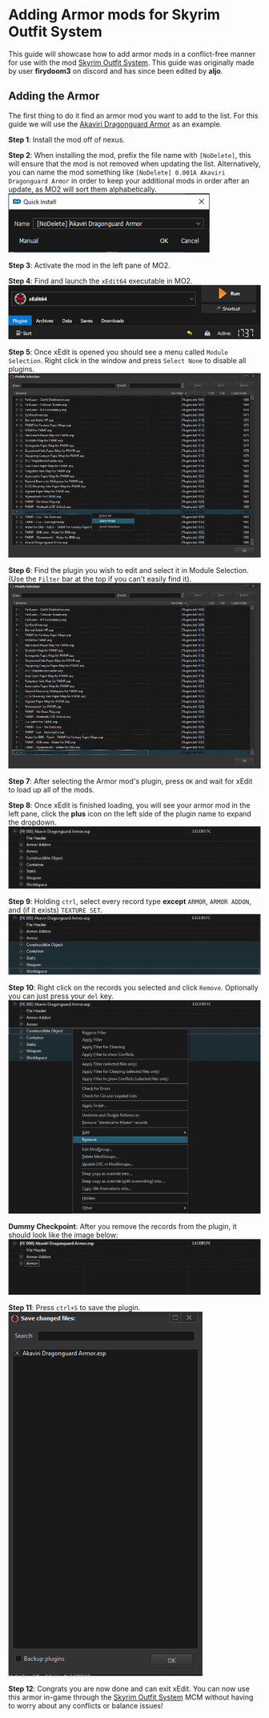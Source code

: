 # Adding Armor mods for Skyrim Outfit System

This guide will showcase how to add armor mods in a conflict-free manner for use with the mod [Skyrim Outfit System](https://www.nexusmods.com/skyrimspecialedition/mods/42162). This guide was originally made by user **firydoom3** on discord and has since been edited by **aljo**.

## Adding the Armor

The first thing to do it find an armor mod you want to add to the list. For this guide we will use the [Akaviri Dragonguard Armor](https://www.nexusmods.com/skyrimspecialedition/mods/85900/) as an example.

**Step 1**: Install the mod off of nexus.

**Step 2**: When installing the mod, prefix the file name with `[NoDelete]`, this will ensure that the mod is not removed when updating the list. Alternatively, you can name the mod something like `[NoDelete] 0.001A Akaviri Dragonguard Armor` in order to keep your additional mods in order after an update, as MO2 will sort them alphabetically.
![](https://raw.githubusercontent.com/Oghma-Infinium/Modding-Guides/main/images/Armor%20for%20Outfit%20System/NoDelete.png?token=GHSAT0AAAAAACC3VGYOGPR65M554VLPGQ7SZEV3QGQ)

**Step 3**: Activate the mod in the left pane of MO2.

**Step 4**: Find and launch the `xEdit64` executable in MO2.
![](https://raw.githubusercontent.com/Oghma-Infinium/Modding-Guides/main/images/xEdit64Executable.png?token=GHSAT0AAAAAACC3VGYOHIQFC53DHNPGIQGWZEV3PQA)

**Step 5**: Once xEdit is opened you should see a menu called `Module Selection`. Right click in the window and press `Select None` to disable all plugins.
![](https://raw.githubusercontent.com/Oghma-Infinium/Modding-Guides/main/images/Armor%20for%20Outfit%20System/ModuleSelectNone.PNG?token=GHSAT0AAAAAACC3VGYPGU6VZPVSJAPXHTZYZEV3PYQ)

**Step 6**: Find the plugin you wish to edit and select it in Module Selection. (Use the `Filter` bar at the top if you can't easily find it).
![](https://raw.githubusercontent.com/Oghma-Infinium/Modding-Guides/main/images/Armor%20for%20Outfit%20System/ModuleSelectionPlugin.PNG?token=GHSAT0AAAAAACC3VGYPCA37A4XAI7ULWRR4ZEV3QBA)

**Step 7**: After selecting the Armor mod's plugin, press `OK` and wait for xEdit to load up all of the mods.

**Step 8**: Once xEdit is finished loading, you will see your armor mod in the left pane, click the **plus** icon on the left side of the plugin name to expand the dropdown.
![](https://raw.githubusercontent.com/Oghma-Infinium/Modding-Guides/main/images/Armor%20for%20Outfit%20System/PluginExpanded.PNG?token=GHSAT0AAAAAACC3VGYPLGJAYARFSVSRB4PIZEV3QPQ)

**Step 9**: Holding `ctrl`, select every record type **except** `ARMOR`, `ARMOR ADDON`, and (if it exists) `TEXTURE SET`.
![](https://raw.githubusercontent.com/Oghma-Infinium/Modding-Guides/main/images/Armor%20for%20Outfit%20System/PluginRecordsSelected.PNG?token=GHSAT0AAAAAACC3VGYOEZVIW4YUWYVIZOI6ZEV3QYQ)

**Step 10**: Right click on the records you selected and click `Remove`. Optionally you can just press your `del` key.
![](https://raw.githubusercontent.com/Oghma-Infinium/Modding-Guides/main/images/Armor%20for%20Outfit%20System/PluginRemoveRecords.PNG?token=GHSAT0AAAAAACC3VGYOWMLDELGPTLTBWEWCZEV3RAA)

**Dummy Checkpoint**: After you remove the records from the plugin, it should look like the image below:
![](https://raw.githubusercontent.com/Oghma-Infinium/Modding-Guides/main/images/Armor%20for%20Outfit%20System/PluginEdited.PNG?token=GHSAT0AAAAAACC3VGYPYGBQKHNDUGZT6VUOZEV3QKQ)

**Step 11**: Press `ctrl+S` to save the plugin.
![](https://raw.githubusercontent.com/Oghma-Infinium/Modding-Guides/main/images/Armor%20for%20Outfit%20System/PluginSaveChanges.PNG?token=GHSAT0AAAAAACC3VGYO53R6MOG36KEZV2U4ZEV3RBA)

**Step 12**: Congrats you are now done and can exit xEdit. You can now use this armor in-game through the [Skyrim Outfit System](https://www.nexusmods.com/skyrimspecialedition/mods/42162) MCM without having to worry about any conflicts or balance issues!
